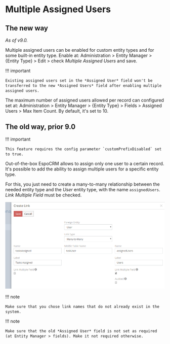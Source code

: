 # Multiple Assigned Users

## The new way

*As of v9.0.*

Multiple assigned users can be enabled for custom entity types and for some built-in entity type. Enable at: Administration > Entity Manager > {Entity Type} > Edit > check *Multiple Assigned Users* and save.

!!! important

    Existing assigned users set in the *Assigned User* field won't be transferred to the new *Assigned Users* field after enabling multiple assigned users.


The maximum number of assigned users allowed per record can configured set at: Administration > Entity Manager > {Entity Type} > Fields > Assigned Users > Max Item Count. By default, it's set to 10.

## The old way, prior 9.0

!!! important

    This feature requires the config parameter `customPrefixDisabled` set to true.

Out-of-the-box EspoCRM allows to assign only one user to a certain record. It's possible to add the ability to assign multiple users for a specific entity type.

For this, you just need to create a many-to-many relationship between the needed entity type and the *User* entity type, with the name `assignedUsers`. *Link Multiple Field* must be checked.

![assigned users](https://raw.githubusercontent.com/espocrm/documentation/master/docs/_static/images/administration/multiple-assigned-users/1.png)

!!! note

    Make sure that you chose link names that do not already exist in the system.

!!! note

    Make sure that the old *Assigned User* field is not set as required (at Entity Manager > fields). Make it not required otherwise.
